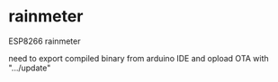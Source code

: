 # rainmeter
ESP8266 rainmeter

need to export compiled binary from arduino IDE and opload OTA with ".../update"
